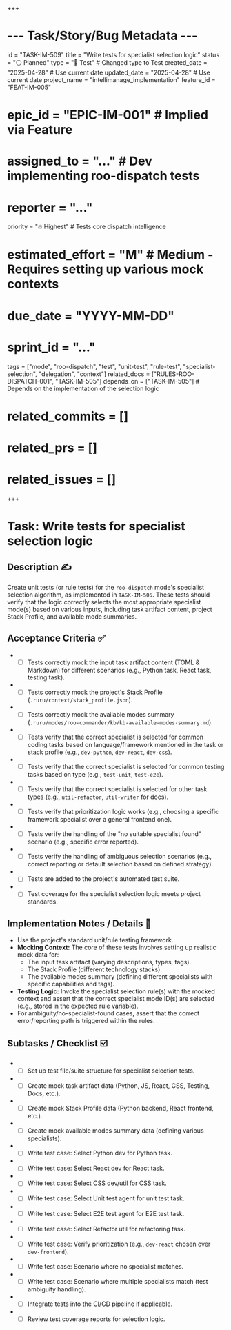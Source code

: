 +++
# --- Task/Story/Bug Metadata ---
id = "TASK-IM-509"
title = "Write tests for specialist selection logic"
status = "⚪️ Planned"
type = "🧪 Test" # Changed type to Test
created_date = "2025-04-28" # Use current date
updated_date = "2025-04-28" # Use current date
project_name = "intellimanage_implementation"
feature_id = "FEAT-IM-005"
# epic_id = "EPIC-IM-001" # Implied via Feature
# assigned_to = "..." # Dev implementing roo-dispatch tests
# reporter = "..."
priority = "🔥 Highest" # Tests core dispatch intelligence
# estimated_effort = "M" # Medium - Requires setting up various mock contexts
# due_date = "YYYY-MM-DD"
# sprint_id = "..."
tags = ["mode", "roo-dispatch", "test", "unit-test", "rule-test", "specialist-selection", "delegation", "context"]
related_docs = ["RULES-ROO-DISPATCH-001", "TASK-IM-505"]
depends_on = ["TASK-IM-505"] # Depends on the implementation of the selection logic
# related_commits = []
# related_prs = []
# related_issues = []
+++

# Task: Write tests for specialist selection logic

## Description ✍️

Create unit tests (or rule tests) for the `roo-dispatch` mode's specialist selection algorithm, as implemented in `TASK-IM-505`. These tests should verify that the logic correctly selects the most appropriate specialist mode(s) based on various inputs, including task artifact content, project Stack Profile, and available mode summaries.

## Acceptance Criteria ✅

*   - [ ] Tests correctly mock the input task artifact content (TOML & Markdown) for different scenarios (e.g., Python task, React task, testing task).
*   - [ ] Tests correctly mock the project's Stack Profile (`.ruru/context/stack_profile.json`).
*   - [ ] Tests correctly mock the available modes summary (`.ruru/modes/roo-commander/kb/kb-available-modes-summary.md`).
*   - [ ] Tests verify that the correct specialist is selected for common coding tasks based on language/framework mentioned in the task or stack profile (e.g., `dev-python`, `dev-react`, `dev-css`).
*   - [ ] Tests verify that the correct specialist is selected for common testing tasks based on type (e.g., `test-unit`, `test-e2e`).
*   - [ ] Tests verify that the correct specialist is selected for other task types (e.g., `util-refactor`, `util-writer` for docs).
*   - [ ] Tests verify that prioritization logic works (e.g., choosing a specific framework specialist over a general frontend one).
*   - [ ] Tests verify the handling of the "no suitable specialist found" scenario (e.g., specific error reported).
*   - [ ] Tests verify the handling of ambiguous selection scenarios (e.g., correct reporting or default selection based on defined strategy).
*   - [ ] Tests are added to the project's automated test suite.
*   - [ ] Test coverage for the specialist selection logic meets project standards.

## Implementation Notes / Details 📝

*   Use the project's standard unit/rule testing framework.
*   **Mocking Context:** The core of these tests involves setting up realistic mock data for:
    *   The input task artifact (varying descriptions, types, tags).
    *   The Stack Profile (different technology stacks).
    *   The available modes summary (defining different specialists with specific capabilities and tags).
*   **Testing Logic:** Invoke the specialist selection rule(s) with the mocked context and assert that the correct specialist mode ID(s) are selected (e.g., stored in the expected rule variable).
*   For ambiguity/no-specialist-found cases, assert that the correct error/reporting path is triggered within the rules.

## Subtasks / Checklist ☑️

*   - [ ] Set up test file/suite structure for specialist selection tests.
*   - [ ] Create mock task artifact data (Python, JS, React, CSS, Testing, Docs, etc.).
*   - [ ] Create mock Stack Profile data (Python backend, React frontend, etc.).
*   - [ ] Create mock available modes summary data (defining various specialists).
*   - [ ] Write test case: Select Python dev for Python task.
*   - [ ] Write test case: Select React dev for React task.
*   - [ ] Write test case: Select CSS dev/util for CSS task.
*   - [ ] Write test case: Select Unit test agent for unit test task.
*   - [ ] Write test case: Select E2E test agent for E2E test task.
*   - [ ] Write test case: Select Refactor util for refactoring task.
*   - [ ] Write test case: Verify prioritization (e.g., `dev-react` chosen over `dev-frontend`).
*   - [ ] Write test case: Scenario where no specialist matches.
*   - [ ] Write test case: Scenario where multiple specialists match (test ambiguity handling).
*   - [ ] Integrate tests into the CI/CD pipeline if applicable.
*   - [ ] Review test coverage reports for selection logic.